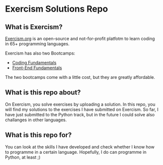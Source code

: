 # Exercism Solutions Repo

## What is Exercism?
[Exercism.org](https://www.exercism.org) is an open-source and not-for-profit platfotm to learn coding in 65+ programming languages.

Exercism has also two Bootcamps:
- [Coding Fundamentals](https://exercism.org/courses/coding-fundamentals)
- [Front-End Fundamentals](https://exercism.org/courses/front-end-fundamentals)

The two bootcamps come with a little cost, but they are greatly affordable.

## What is this repo about?
On Exercism, you solve exercises by uploading a solution. 
In this repo, you will find my solutions to the exercises I have submitted on Exercism. 
So far, I have just submitted to the Python track, but in the future I could solve also challanges in other languages.

## What is this repo for?
You can look at the skills I have developed and check whether I know how to programme in a certain language.
Hopefully, I do can programme in Python, at least ;)
